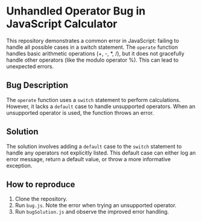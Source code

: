 # Unhandled Operator Bug in JavaScript Calculator

This repository demonstrates a common error in JavaScript: failing to handle all possible cases in a switch statement. The `operate` function handles basic arithmetic operations (+, -, *, /), but it does not gracefully handle other operators (like the modulo operator %).  This can lead to unexpected errors.

## Bug Description

The `operate` function uses a `switch` statement to perform calculations. However, it lacks a `default` case to handle unsupported operators. When an unsupported operator is used, the function throws an error.

## Solution

The solution involves adding a `default` case to the `switch` statement to handle any operators not explicitly listed. This default case can either log an error message, return a default value, or throw a more informative exception.

## How to reproduce

1. Clone the repository.
2. Run `bug.js`. Note the error when trying an unsupported operator.
3. Run `bugSolution.js` and observe the improved error handling.